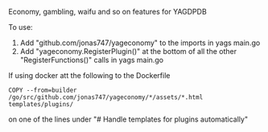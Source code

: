 Economy, gambling, waifu and so on features for YAGDPDB

To use:

1. Add 	"github.com/jonas747/yageconomy" to the imports in yags main.go
2. Add "yageconomy.RegisterPlugin()" at the bottom of all the other "RegisterFunctions()" calls in yags main.go

If using docker att the following to the Dockerfile

`COPY --from=builder /go/src/github.com/jonas747/yageconomy/*/assets/*.html templates/plugins/`

on one of the lines under "# Handle templates for plugins automatically"

